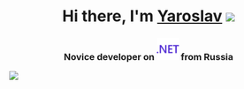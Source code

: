 <h1 align="center">Hi there, I'm <a href="[https://daniilshat.ru/](https://vk.com/id347581283)" target="_blank">Yaroslav</a> 
<img src="https://github.com/blackcater/blackcater/raw/main/images/Hi.gif" height="32"/></h1>
<h3 align="center">Novice developer on
<img src="https://github.com/yaroslavfed/yaroslavfed/blob/main/%D0%91%D0%B5%D0%B7%20%D0%BD%D0%B0%D0%B7%D0%B2%D0%B0%D0%BD%D0%B8%D1%8F.svg" title="Git" **alt="Git" width="40" height="40"/>
from Russia</h3>

![](http://github-profile-summary-cards.vercel.app/api/cards/profile-details?username=yaroslavfed&theme=discord_old_blurple)
